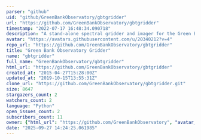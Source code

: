 ```yaml
---
parser: "github"
uid: "github/GreenBankObservatory/gbtgridder"
url: "https://github.com/GreenBankObservatory/gbtgridder"
timestamp: "2022-07-17 16:48:34.090718"
description: "A stand-alone spectral gridder and imager for the Green Bank Telescope"
avatar: "https://avatars.githubusercontent.com/u/20340212?v=4"
repo_url: "https://github.com/GreenBankObservatory/gbtgridder"
title: "Green Bank Observatory Gridder"
name: "gbtgridder"
full_name: "GreenBankObservatory/gbtgridder"
html_url: "https://github.com/GreenBankObservatory/gbtgridder"
created_at: "2015-04-27T15:28:00Z"
updated_at: "2019-10-15T13:55:31Z"
clone_url: "https://github.com/GreenBankObservatory/gbtgridder.git"
size: 8647
stargazers_count: 2
watchers_count: 2
language: "Python"
open_issues_count: 2
subscribers_count: 11
owner: {"html_url": "https://github.com/GreenBankObservatory", "avatar_url": "https://avatars.githubusercontent.com/u/20340212?v=4", "login": "GreenBankObservatory", "type": "Organization"}
date: "2025-09-27 14:24:25.061985"
---
```

